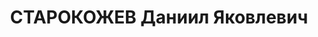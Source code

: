 ---
title: СТАРОКОЖЕВ Даниил Яковлевич
description: "Род. в 1898, Воронежская губ., русский. Проживал: Солонешенский р-н,\
  \ с. Солонешное. Уполномоченный пункта \"Заготпродснаб\" \n  Арестован 09.01.1937.\
  \ Обв. по ст. 17-58-8, ст. 58-7, 11 УК. Приговор: ВК ВС СССР, 30.10.1937 – к 10\
  \ годам лишения свободы с последующим поражением в правах на 5 лет. Дело прекращено\
  \ Военной коллегией Верховного суда СССР за отсутствием состава преступления 27.02.1958."
---